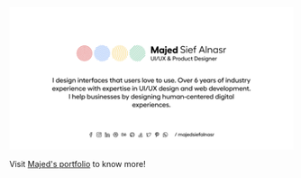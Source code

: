 ![Majed Sief Alnasr - UI/UX & Product Designer, Co-Founder, TIA UX Studio](https://github.com/majedsiefalnasr/MajedSiefALnasr/blob/master/images/Cover.png)

Visit [Majed's portfolio](https://majedsiefalnasr.com) to know more!

